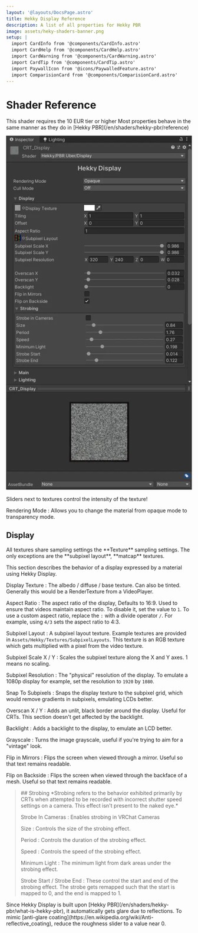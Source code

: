 ```yaml
---
layout: '@layouts/DocsPage.astro'
title: Hekky Display Reference
description: A list of all properties for Hekky PBR
image: assets/heky-shaders-banner.png
setup: | 
  import CardInfo from '@components/CardInfo.astro'
  import CardHelp from '@components/CardHelp.astro'
  import CardWarning from '@components/CardWarning.astro'
  import CardTip from '@components/CardTip.astro'
  import PaywallIcon from '@icons/PaywalledFeature.astro'
  import ComparisionCard from '@components/ComparisionCard.astro'
---
```

# Shader Reference

<CardInfo title="Patreon only">
	This shader requires the 10 EUR tier or higher
</CardInfo>

<CardHelp title="This shader is a variant">
	Most properties behave in the same manner as they do in [Hekky PBR](/en/shaders/hekky-pbr/reference)
</CardHelp>

![Shader Inspector](/en/hekkydisplay_shader_inspector_full.webp)

<CardInfo title="Sliders">
Sliders next to textures control the intensity of the texture!
</CardInfo>

Rendering Mode
: Allows you to change the material from opaque mode to transparency mode.

## Display

<CardTip title="Textures">
All textures share sampling settings the **Texture** sampling settings. The only exceptions are the **subpixel layout**, **matcap** textures.
</CardTip>

This section describes the behavior of a display expressed by a material using Hekky Display.

Display Texture
: The albedo / diffuse / base texture. Can also be tinted. Generally this would be a RenderTexture from a VideoPlayer.

Aspect Ratio
: The aspect ratio of the display, Defaults to 16:9. Used to ensure that videos maintain aspect ratio. To disable it, set the value to `1`. To use a custom aspect ratio, replace the `:` with a divide operator `/`. For example, using `4/3` sets the aspect ratio to 4:3.

Subpixel Layout
: A subpixel layout texture. Example textures are provided in `Assets/Hekky/Textures/SubpixelLayouts`. This texture is an RGB texture which gets multiplied with a pixel from the video texture.

Subpixel Scale X / Y
: Scales the subpixel texture along the X and Y axes. 1 means no scaling.

Subpixel Resolution
: The "physical" resolution of the display. To emulate a 1080p display for example, set the resolution to `1920` by `1080`.

Snap To Subpixels
: Snaps the display texture to the subpixel grid, which would remove gradients in subpixels, emulating LCDs better.

Overscan X / Y
: Adds an unlit, black border around the display. Useful for CRTs. This section doesn't get affected by the backlight.

Backlight
: Adds a backlight to the display, to emulate an LCD better.

Grayscale
: Turns the image grayscale, useful if you're trying to aim for a "vintage" look.

Flip in Mirrors
: Flips the screen when viewed through a mirror. Useful so that text remains readable.

Flip on Backside
: Flips the screen when viewed through the backface of a mesh. Useful so that text remains readable.

[//]: # "Throwing this into markdown blockquotes, i.e. > Content breaks the parser"
<blockquote>
## Strobing
*Strobing refers to the behavior exhibited primarily by CRTs when attempted to be recorded with incorrect shutter speed settings on a camera. This effect isn't present to the naked eye.*

Strobe In Cameras
: Enables strobing in VRChat Cameras

Size
: Controls the size of the strobing effect.

Period
: Controls the duration of the strobing effect.

Speed
: Controls the speed of the strobing effect.

Minimum Light
: The minimum light from dark areas under the strobing effect.

Strobe Start / Strobe End
: These control the start and end of the strobing effect. The strobe gets remapped such that the start is mapped to 0, and the end is mapped to 1.
</blockquote>

<CardHelp title="Glare">
	Since Hekky Display is built upon [Hekky PBR](/en/shaders/hekky-pbr/what-is-hekky-pbr), it automatically gets glare due to reflections. To mimic [anti-glare coating](https://en.wikipedia.org/wiki/Anti-reflective_coating), reduce the roughness slider to a value near 0.
</CardHelp>
